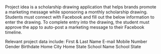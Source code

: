 Project idea is a scholarship drawing application that helps brands promote a marketing message while sponsoring a monthly scholarship drawing.  Students must connect with Facebook and fill out the below information to enter the drawing.  To complete entry into the drawing, the student must approve the app to auto-post a marketing message to their Facebook timeline.

Relevant project data include: 
First & Last Name
E-mail
Mobile Number
Gender
Birthdate
Home City
Home State
School Name
School State